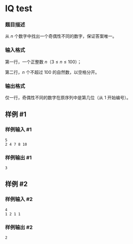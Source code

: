 # IQ test



### 题目描述

从 $n$ 个数字中找出一个奇偶性不同的数字，保证答案唯一。


### 输入格式

第一行，一个正整数 $n$（$3\leq n \leq 100$）；

第二行，$n$ 个不超过 $100$ 的自然数，以空格分开。


### 输出格式

仅一行，奇偶性不同的数字在原序列中是第几位（从 $1$ 开始编号）。



## 样例 #1

### 样例输入 #1

```
5
2 4 7 8 10
```

### 样例输出 #1

```
3
```

## 样例 #2

### 样例输入 #2

```
4
1 2 1 1
```

### 样例输出 #2

```
2
```